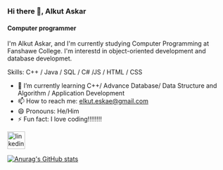 ### Hi there 👋, Alkut Askar
#### Computer programmer
I'm Alkut Askar, and I'm currently studying Computer Programming at Fanshawe College. I'm interestd in object-oriented development and database developmet.

Skills: C++ / Java / SQL / C# /JS / HTML / CSS

- 🌱 I’m currently learning C++/ Advance Database/ Data Structure and Algorithm / Application Development 
- 📫 How to reach me: elkut.eskae@gmail.com 
- 😄 Pronouns: He/Him 
- ⚡ Fun fact: I love coding!!!!!!!! 


[<img src='https://cdn.jsdelivr.net/npm/simple-icons@3.0.1/icons/linkedin.svg' alt='linkedin' height='40'>](https://www.linkedin.com/in/alkut-askar-290594241/)



[![Anurag's GitHub stats](https://github-readme-stats.vercel.app/api?username=elkut)](https://github.com/anuraghazra/github-readme-stats)



